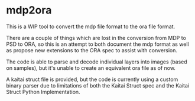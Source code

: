 # mdp2ora

This is a WIP tool to convert the mdp file format to the ora file format.

There are a couple of things which are lost in the conversion from MDP to PSD to ORA, so this is an attempt to both document the mdp format as well as propose new extensions to the ORA spec to assist with conversion.

The code is able to parse and decode individual layers into images (based on samples), but it's unable to create an equivalent ora file as of now.

A kaitai struct file is provided, but the code is currently using a custom binary parser due to limitations of both the Kaitai Struct spec and the Kaitai Struct Python Implementation.
